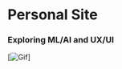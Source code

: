 # Personal Site
### Exploring ML/AI and UX/UI
[![Gif](https://tenor.com/en-CA/view/gojo-satoru-jujutsu-kaisen-jujutsu-kaisen-season-2-heaven-gojo-toji-fushiguro-gif-2585727771152689286)]
